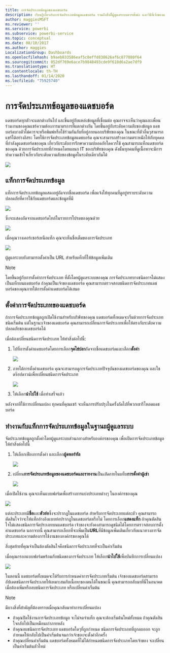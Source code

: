 ```yaml
---
title: การจัดประเภทข้อมูลของแดชบอร์ด
description: เรียนรู้เกี่ยวกับการจัดประเภทข้อมูลแดชบอร์ด รวมถึงสิ่งที่ีผู้ดูแลระบบควรตั้งค่า และวิธีที่เจ้าของแดชบอร์ดสามารถเปลี่ยนการจัดประเภท
author: maggiesMSFT
ms.reviewer: ''
ms.service: powerbi
ms.subservice: powerbi-service
ms.topic: conceptual
ms.date: 08/10/2017
ms.author: maggies
LocalizationGroup: Dashboards
ms.openlocfilehash: b9aeb033586eaf5c0effd838626af6c877080f64
ms.sourcegitcommit: 052df769e6ace7b9848493cde9f618d6a2ae7df9
ms.translationtype: HT
ms.contentlocale: th-TH
ms.lasthandoff: 01/14/2020
ms.locfileid: "75925740"
---
```

# <a name="dashboard-data-classification"></a>การจัดประเภทข้อมูลของแดชบอร์ด
แดชบอร์ดทุกตัวจะแตกต่างกันไป และขึ้นอยู่กับแหล่งข้อมูลที่เชื่อมต่อ คุณอาจจะเห็นว่าคุณและเพื่อนร่วมงานของคุณแชร์ความต้องการมาตรการที่แตกต่างกัน โดยขึ้นอยู่กับระดับความลับของข้อมูล แดชบอร์ดบางตัวไม่ควรจะหรือพิมพ์หรือใช้ร่วมกันกับที่อยู่ภายนอกบริษัทของคุณ ในขณะที่ตัวอื่นๆสามารถแชร์ได้อย่างอิสระ โดยใช้การจัดประเภทข้อมูลแดชบอร์ด คุณจะสามารถสร้างความตระหนักให้กับบุคคลที่กำลังดูแดชบอร์ดของคุณ เกี่ยวกับระดับการรักษาความปลอดภัยใดควรใช้ คุณสามารถแท็กแดชบอร์ดของคุณ ด้วยการจัดประเภทที่กำหนดโดยแผนก IT ของบริษัทของคุณ ดังนั้นทุกคนที่ดูเนื้อหาจะมีการทำความเข้าใจเกี่ยวกับระดับความลับของข้อมูลในระดับเดียวกันได้

![](media/service-data-classification/dashboard_tagged_as_hbi.png)

## <a name="data-classification-tags"></a>แท็กการจัดประเภทข้อมูล
แท็กการจัดประเภทข้อมูลแสดงอยู่ถัดจากชื่อแดชบอร์ด เพื่อแจ้งให้ทุกคนที่ดูอยู่ทราบระดับความปลอดภัยที่ควรใช้กับแดชบอร์ดและข้อมูลที่มี

![](media/service-data-classification/tag_next_to_title.png)

ซึ่งจะแสดงถัดจากแดชบอร์ดไทล์ในรายการโปรดของคุณด้วย

![](media/service-data-classification/tag_on_dashboard_tile.png)

เมื่อคุณวางเคอร์เซอร์เหนือแท็ก คุณจะเห็นชื่อเต็มของการจัดประเภท

![](media/service-data-classification/tag_tooltip.png)

ผู้ดูแลระบบยังสามารถตั้งค่าเป็น URL สำหรับแท็กที่ให้ข้อมูลเพิ่มเติม

> [!NOTE]
> โดยขึ้นอยู่กับการตั้งค่าการจัดประเภท ที่ตั้งโดยผู้ดูแลระบบของคุณ การจัดประเภทบางชนิดอาจไม่แสดงเป็นแท็กบนแดชบอร์ด ถ้าคุณเป็นเจ้าของแดชบอร์ด คุณสามารถตรวจสอบชนิดการจัดประเภทแดชบอร์ดของคุณภายใต้การตั้งค่าแดชบอร์ดได้เสมอ
> 
> 

## <a name="setting-a-dashboards-classification"></a>ตั้งค่าการจัดประเภทของแดชบอร์ด
ถ้าการจัดประเภทข้อมูลถูกเปิดใช้งานสำหรับบริษัทของคุณ แดชบอร์ดทั้งหมดจะเริ่มด้วยการจัดประเภทชนิดเริ่มต้น แต่ในฐานะเจ้าของแดชบอร์ด คุณสามารถเปลี่ยนการจัดประเภทเพื่อให้ตรงกับระดับความปลอดภัยของแดชบอร์ดได้

เมื่อต้องเปลี่ยนชนิดการจัดประเภท ให้ทำสิ่งต่อไปนี้:

1. ไปที่การตั้งค่าแดชบอร์ดโดยการเลือก**จุดไข่ปลา**ถัดจากชื่อแดชบอร์ดและเลือก**ตั้งค่า**
   
    ![](media/service-data-classification/dashboard_settings.png)
2. ภายใต้การตั้งค่าแดชบอร์ด คุณจะสามารถดูการจัดประเภทปัจจุบันของแดชบอร์ดของคุณ และใชดร๊อปดาวน์เพื่อเปลี่ยนชนิดการจัดประเภท
   
    ![](media/service-data-classification/classification_setting_dropdown.png)
3. ให้เลือก**นำไปใช้** เมื่อทำเสร็จแล้ว

หลังจากทีใช้การเปลี่ยนแปลง ทุกคนที่คุณแชร์ จะเห็นการปรับปรุงในครั้งถัดไปที่พวกเขารีโหลดแดชบอร์ด

## <a name="working-with-data-classification-tags-as-an-admin"></a>ทำงานกับแท็กการจัดประเภทข้อมูลในฐานะผู้ดูแลระบบ
จัดประเภทข้อมูลถูกตั้งค่าโดยผู้ดูแลระบบส่วนกลางสำหรับองค์กรของคุณ เพื่อเปิดการจัดประเภทข้อมูล ให้ทำสิ่งต่อไปนี้

1. ให้เลือกเฟืองการตั้งค่า และเลือก**ผู้ดพอร์ทัล**
   
    ![](media/service-data-classification/admin_portal_in_settings.png)
2. เปลี่ยน**การจัดประเภทข้อมูลของแดชบอร์ดและรายงาน**เป็น*เปิด*ภายในแท็บ**การตั้งค่าผู้เช่า**
   
    ![](media/service-data-classification/data_classification_switch_location.png)

เมื่อเปิดใช้งาน คุณจะเห็นแบบฟอร์มเพื่อสร้างการแบ่งประเภทต่างๆ ในองค์กรของคุณ

![](media/service-data-classification/blank_classification_form.png)

แต่ละประเภทมี**ชื่อ**และ**ตัวย่อ**ซึ่งจะปรากฏในแดชบอร์ด สำหรับการจัดประเภทแต่ละตัว คุณสามารถตัดสินใจว่าจะให้แท็กอ้างอิงแบบย่อปรากฏในแดชบอร์ดหรือไม่ โดยการเลือก**แสดงแท็ก** ถ้าคุณตัดสินใจไม่แสดงชนิดการจัดประเภทบนแดชบอร์ด เจ้าของจะยังคงสามารถดูชนิดได้โดยการตรวจสอบการตั้งค่าแดชบอร์ด นอกจากนี้ คุณสามารถเลือกที่จะเพิ่มเป็น**URL**ที่มีข้อมูลเพิ่มเติมเกี่ยวกับแนวทางการจัดประเภทและความต้องการใช้งานขององค์กรของคุณได้  

สิ่งสุดท้ายที่คุณจำเป็นต้องตัดสินใจคือชนิดการจัดประเภทที่จะเป็นค่าเริ่มต้น  

เมื่อคุณกรอกแบบฟอร์มพร้อมกับชนิดของการจัดประเภท ให้เลือก**นำไปใช้**เพื่อบันทึกการเปลี่ยนแปลง

![](media/service-data-classification/filled_in_classification_form.png)

ในตอนนี้ แดชบอร์ดทั้งหมดจะได้รับการกำหนดค่าการจัดประเภทเริ่มต้น เจ้าของแดชบอร์ดสามารถอัปเดตชนิดการจัดประเภทให้เหมาะสมกับเนื้อหาของตนได้ในขณะนี้ คุณสามารถกลับมาที่นี่ในอนาคตเมื่อต้องเพิ่มหรือลบชนิดการจัดประเภท หรือเปลี่ยนค่าเริ่มต้น  

> [!NOTE]
> มีบางสิ่งที่สำคัญที่ต้องทราบเมื่อคุณกลับมาทำการเปลี่ยนแปลง
> 
> * ถ้าคุณปิดใช้งานการจัดประเภทข้อมูล จะไม่จดจำแท็ก คุณจะต้องเริ่มต้นใหม่ทั้งหมด ถ้าคุณตัดสินใจกลับไปเป็นเหมือนเก่าภายหลัง  
> * ถ้าคุณลบชนิดการจัดประเภท แดชบอร์ดใดๆที่ถูกกำหนด ชนิดการจัดประเภทที่ถูกลบออก จะถูกกำหนดให้กลับไปเป็นค่าเริ่มต้นจนกว่าเจ้าของจะตั้งค่าอีกครั้ง  
> * ถ้าคุณเปลี่ยนค่าเริ่มต้น แดชบอร์ดทั้งหมดที่ไม่ได้กำหนดชนิดการจัดประเภทโดยเจ้าของ จะเปลี่ยนเป็นค่าเริ่มต้นตัวใหม่
> 
> 

